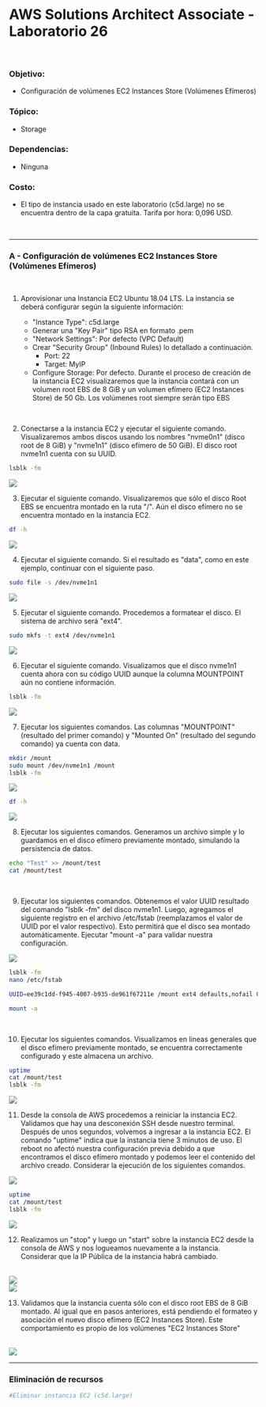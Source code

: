 # AWS Solutions Architect Associate - Laboratorio 26

<br>

### Objetivo: 
* Configuración de volúmenes EC2 Instances Store (Volúmenes Efímeros)

### Tópico:
* Storage

### Dependencias:
* Ninguna

### Costo:
* El tipo de instancia usado en este laboratorio (c5d.large) no se encuentra dentro de la capa gratuita. Tarifa por hora: 0,096 USD.

<br>


---

### A - Configuración de volúmenes EC2 Instances Store (Volúmenes Efímeros)

<br>

1. Aprovisionar una Instancia EC2 Ubuntu 18.04 LTS. La instancia se deberá configurar según la siguiente información:

    * "Instance Type": c5d.large
    * Generar una "Key Pair" tipo RSA en formato .pem
    * "Network Settings": Por defecto (VPC Default) 
    * Crear "Security Group" (Inbound Rules) lo detallado a continuación. 
        * Port: 22
        * Target: MyIP   
    * Configure Storage: Por defecto. Durante el proceso de creación de la instancia EC2 visualizaremos que la instancia contará con un volumen root EBS de 8 GiB y un volumen efímero (EC2 Instances Store) de 50 Gb. Los volúmenes root siempre serán tipo EBS

<br>

2. Conectarse a la instancia EC2 y ejecutar el siguiente comando. Visualizaremos ambos discos usando los nombres "nvme0n1" (disco root de 8 GiB) y "nvme1n1" (disco efímero de 50 GiB). El disco root nvme1n1 cuenta con su UUID.

```bash
lsblk -fm
```
<img src="images/lab26_01.jpg">

<br>

3. Ejecutar el siguiente comando. Visualizaremos que sólo el disco Root EBS se encuentra montado en la ruta "/". Aún el disco efímero no se encuentra montado en la instancia EC2.

```bash
df -h
```
<img src="images/lab26_02.jpg">

<br>

4. Ejecutar el siguiente comando. Si el resultado es "data", como en este ejemplo, continuar con el siguiente paso.

```bash
sudo file -s /dev/nvme1n1
```
<img src="images/lab26_03.jpg">

<br>

5. Ejecutar el siguiente comando. Procedemos a formatear el disco. El sistema de archivo será "ext4".

```bash
sudo mkfs -t ext4 /dev/nvme1n1
```
<img src="images/lab26_04.jpg">

<br>

6. Ejecutar el siguiente comando. Visualizamos que el disco nvme1n1 cuenta ahora con su código UUID aunque la columna MOUNTPOINT aún no contiene información.

```bash
lsblk -fm
```
<img src="images/lab26_05.jpg">

<br>

7. Ejecutar los siguientes comandos. Las columnas "MOUNTPOINT" (resultado del primer comando) y "Mounted On" (resultado del segundo comando) ya cuenta con data. 

```bash
mkdir /mount
sudo mount /dev/nvme1n1 /mount
lsblk -fm
```
<img src="images/lab26_06.jpg">

<br>

```bash
df -h
```

<img src="images/lab26_07.jpg">

<br>

8. Ejecutar los siguientes comandos. Generamos un archivo simple y lo guardamos en el disco efímero previamente montado, simulando la persistencia de datos. 

```bash
echo "Test" >> /mount/test
cat /mount/test
```

<br>

9. Ejecutar los siguientes comandos. Obtenemos el valor UUID resultado del comando "lsblk -fm" del disco nvme1n1. Luego, agregamos el siguiente registro en el archivo /etc/fstab (reemplazamos el valor de UUID por el valor respectivo). Esto permitirá que el disco sea montado automáticamente. Ejecutar "mount -a" para validar nuestra configuración.

<img src="images/lab26_08.jpg">

<br>

```bash
lsblk -fm
nano /etc/fstab
```

```bash
UUID=ee39c1dd-f945-4007-b935-de961f67211e /mount ext4 defaults,nofail 0 2
```

```bash
mount -a
```

<br>

10. Ejecutar los siguientes comandos. Visualizamos en lineas generales que el disco efímero previamente montado, se encuentra correctamente configurado y este almacena un archivo. 

```bash
uptime
cat /mount/test
lsblk -fm
```
<img src="images/lab26_09.jpg">

<br>

11. Desde la consola de AWS procedemos a reiniciar la instancia EC2. Validamos que hay una desconexión SSH desde nuestro terminal. Después de unos segundos, volvemos a ingresar a la instancia EC2. El comando "uptime" indica que la instancia tiene 3 minutos de uso. El reboot no afectó nuestra configuración previa debido a que encontramos el disco efímero montado y podemos leer el contenido del archivo creado. Considerar la ejecución de los siguientes comandos.

<img src="images/lab26_10.jpg">

```bash
uptime
cat /mount/test
lsblk -fm
```
<img src="images/lab26_11.jpg">

<br>

12. Realizamos un "stop" y luego un "start" sobre la instancia EC2 desde la consola de AWS y nos logueamos nuevamente a la instancia. Considerar que la IP Pública de la instancia habrá cambiado.

<br>

<img src="images/lab26_12.jpg">

<br>

<img src="images/lab26_13.jpg">

<br>

13. Validamos que la instancia cuenta sólo con el disco root EBS de 8 GiB montado. Al igual que en pasos anteriores, está pendiendo el formateo y asociación el nuevo disco efímero (EC2 Instances Store). Este comportamiento es propio de los volúmenes "EC2 Instances Store"

<br>

<img src="images/lab26_14.jpg">

<br>


---

### Eliminación de recursos

```bash
#Eliminar instancia EC2 (c5d.large)
```
